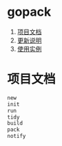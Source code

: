 # gopack

1. [项目文档](#项目文档)
2. [更新说明](docs/update.md)
3. [使用实例](docs/example.md)



# 项目文档
~~~markdown
new
init
run
tidy
build
pack
notify
~~~
